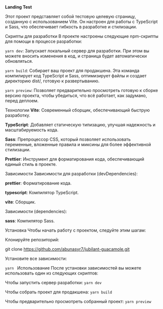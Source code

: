 **Landing Test**

Этот проект представляет собой тестовую целевую страницу, созданную с использованием Vite. Он настроен для работы с TypeScript и Sass, что обеспечивает гибкость в разработке и стилизации.

Скрипты для разработки
В проекте настроены следующие npm-скрипты для помощи в процессе разработки:

`yarn dev`: Запускает локальный сервер для разработки. При этом вы можете вносить изменения в код, и страница будет автоматически обновляться.

`yarn build`: Собирает ваш проект для продакшена. Эта команда компилирует код TypeScript и Sass, оптимизирует файлы и создает директорию dist/, готовую к развертыванию.

`yarn preview`: Позволяет предварительно просмотреть готовую к сборке версию проекта, чтобы убедиться, что всё работает, как задумано, перед деплоем.

Технологии
**Vite**: Современный сборщик, обеспечивающий быструю разработку.

**TypeScript**: Добавляет статическую типизацию, улучшая надежность и масштабируемость кода.

**Sass**: Препроцессор CSS, который позволяет использовать переменные, вложенные правила и миксины для более эффективной стилизации.

**Prettier**: Инструмент для форматирования кода, обеспечивающий единый стиль в проекте.

Зависимости
Зависимости для разработки (devDependencies):

**prettier**: Форматирование кода.

**typescript**: Компилятор TypeScript.

**vite**: Сборщик.

Зависимости (dependencies):

**sass**: Компилятор Sass.

Установка
Чтобы начать работу с проектом, следуйте этим шагам:

Клонируйте репозиторий:

git clone https://github.com/abunasyr7/jubilant-guacamole.git

Установите все зависимости:

`yarn
`
Использование
После установки зависимостей вы можете использовать один из следующих скриптов:

Чтобы запустить сервер разработки:
`yarn dev
`

Чтобы собрать проект для продакшена:
`yarn build
`

Чтобы предварительно просмотреть собранный проект:
`yarn preview
`

